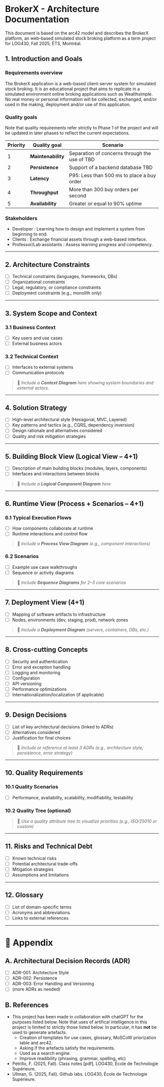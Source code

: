 # BrokerX -  Architecture Documentation
This document is based on the arc42 model and describes the BrokerX platform, an web-based simulated stock broking platform as a term project for LOG430, Fall 2025, ÉTS, Montréal.


## 1. Introduction and Goals
### Requirements overview
The BrokerX application is a web-based  client-server system for simulated stock broking. It is an educational project that aims to replicate in a simulated environment online broking applications such as Wealthsimple. No real money or personal information will be collected, exchanged, and/or used in the making, deployment and/or use of this application.

### Quality goals
Note that quality requirements refer strictly to Phase 1 of the project and will be updated in later phases to reflect the current expectations.

| Priority | Quality goal | Scenario |
|----------|------------------|----------|
| 1 | **Maintenability** | Separation of concerns through the use of TBD |
| 2 | **Persistence** | Support of a backend database TBD |
| 3 | **Latency** | P95: Less than 500 ms to place a buy order |
| 4 | **Throughput** | More than 300 buy orders per second |
| 5 | **Availability** | Greater or equal to 90% uptime |


### Stakeholders
- Developer : Learning how to design and implement a system from beginning to end.
- Clients : Exchange financial assets through a web-based interface.
- Professor/Lab assistants : Assess learning progress and competency.

---

## 2. Architecture Constraints
- [ ] Technical constraints (languages, frameworks, DBs)
- [ ] Organizational constraints
- [ ] Legal, regulatory, or compliance constraints
- [ ] Deployment constraints (e.g., monolith only)

---

## 3. System Scope and Context

### 3.1 Business Context
- [ ] Key users and use cases
- [ ] External business actors

### 3.2 Technical Context
- [ ] Interfaces to external systems
- [ ] Communication protocols

> 📌 *Include a **Context Diagram** here showing system boundaries and external actors.*

---

## 4. Solution Strategy
- [ ] High-level architectural style (Hexagonal, MVC, Layered)
- [ ] Key patterns and tactics (e.g., CQRS, dependency inversion)
- [ ] Design rationale and alternatives considered
- [ ] Quality and risk mitigation strategies

---

## 5. Building Block View (Logical View – 4+1)
- [ ] Description of main building blocks (modules, layers, components)
- [ ] Interfaces and interactions between blocks

> 📌 *Include a **Logical Component Diagram** here*

---

## 6. Runtime View (Process + Scenarios – 4+1)

### 6.1 Typical Execution Flows
- [ ] How components collaborate at runtime
- [ ] Runtime interactions and control flow

> 📌 *Include a **Process View Diagram** (e.g., component interactions)*

### 6.2 Scenarios
- [ ] Example use case walkthroughs
- [ ] Sequence or activity diagrams

> 📌 *Include **Sequence Diagrams** for 2–3 core scenarios*

---

## 7. Deployment View (4+1)
- [ ] Mapping of software artifacts to infrastructure
- [ ] Nodes, environments (dev, staging, prod), network zones

> 📌 *Include a **Deployment Diagram** (servers, containers, DBs, etc.)*

---

## 8. Cross-cutting Concepts
- [ ] Security and authentication
- [ ] Error and exception handling
- [ ] Logging and monitoring
- [ ] Configuration
- [ ] API versioning
- [ ] Performance optimizations
- [ ] Internationalization/localization (if applicable)

---

## 9. Design Decisions
- [ ] List of key architectural decisions (linked to ADRs)
- [ ] Alternatives considered
- [ ] Justification for final choices

> 📌 *Include or reference at least 3 ADRs (e.g., architecture style, persistence, error strategy)*

---

## 10. Quality Requirements

### 10.1 Quality Scenarios
- [ ] Performance, availability, scalability, modifiability, testability

### 10.2 Quality Tree (optional)
> 📌 *Use a quality attribute tree to visualize priorities (e.g., ISO/25010 or custom)*

---

## 11. Risks and Technical Debt
- [ ] Known technical risks
- [ ] Potential architectural trade-offs
- [ ] Mitigation strategies
- [ ] Assumptions and limitations

---

## 12. Glossary
- [ ] List of domain-specific terms
- [ ] Acronyms and abbreviations
- [ ] Links to external references

---

# 📎 Appendix

## A. Architectural Decision Records (ADR)
- [ ] ADR-001: Architecture Style
- [ ] ADR-002: Persistence
- [ ] ADR-003: Error Handling and Versioning
- [ ] (more ADRs as needed)

## B. References
- This project has been made in collaboration with chatGPT for the purposes listed below. Note that uses of artifical intelligence in this project is limited to strictly those listed below. In particular, it has **not** be used to generate artefacts.
  - Creation of templates for use cases, glossary, MoSCoW priorization table and arc42.
  - Asking if the artefacts satisfy the requirements.
  - Used as a search engine.
  - Improve readibility (phrasing, grammar, spelling, etc)
- Petrillo, F. (2025, Fall). Class notes [pdf]. LOG430, École de Technologie Supérieure.
- Ullman, G. (2025, Fall). Github labs. LOG430, École de Technologie Supérieure.


